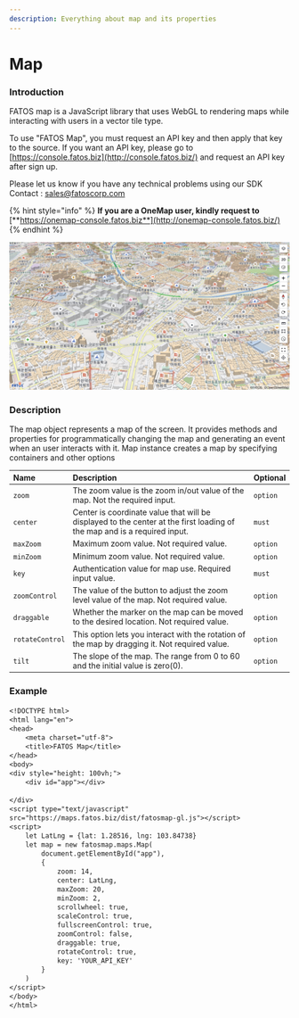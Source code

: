 ```yaml
---
description: Everything about map and its properties
---
```


# Map

### Introduction

FATOS map is a JavaScript library that uses WebGL to rendering maps while interacting with users in a vector tile type. 

To use "FATOS Map", you must request an API key and then apply that key to the source. If you want an API key, please go to [https://console.fatos.biz](http://console.fatos.biz/) and request an API key after sign up.

Please let us know if you have any technical problems using our SDK   
Contact : [sales@fatoscorp.com](mailto:sales@fatoscorp.com)

{% hint style="info" %}
**If you are a OneMap user, kindly request to** [**https://onemap-console.fatos.biz**](http://onemap-console.fatos.biz/)
{% endhint %}

![](../../.gitbook/assets/2020-11-03-3.39.57.png)

### Description

The map object represents a map of the screen. It provides methods and properties for programmatically changing the map and generating an event when an user interacts with it. Map instance creates a map by specifying containers and other options

| Name | Description | Optional |
| :--- | :--- | :--- |
| `zoom` | The zoom value is the zoom in/out value of the map. Not the required input. | `option` |
| `center` | Center is coordinate value that will be displayed to the center at the first loading of the map and is a required input. | `must` |
| `maxZoom` | Maximum zoom value. Not required value. | `option` |
| `minZoom` | Minimum zoom value. Not required value. | `option` |
| `key` | Authentication value for map use. Required input value. | `must` |
| `zoomControl` | The value of the button to adjust the zoom level value of the map. Not required value. | `option` |
| `draggable` | Whether the marker on the map can be moved to the desired location. Not required value. | `option` |
| `rotateControl` | This option lets you interact with the rotation of the map by dragging it. Not required value. | `option` |
| `tilt` | The slope of the map. The range from 0 to 60 and the initial value is zero\(0\). | `option` |

### Example

```markup
<!DOCTYPE html>
<html lang="en">
<head>
    <meta charset="utf-8">
    <title>FATOS Map</title>
</head>
<body>
<div style="height: 100vh;">
    <div id="app"></div>

</div>
<script type="text/javascript" src="https://maps.fatos.biz/dist/fatosmap-gl.js"></script>
<script>
    let LatLng = {lat: 1.28516, lng: 103.84738}
    let map = new fatosmap.maps.Map(
        document.getElementById("app"),
        {
            zoom: 14,
            center: LatLng,
            maxZoom: 20,
            minZoom: 2,
            scrollwheel: true,
            scaleControl: true,
            fullscreenControl: true,
            zoomControl: false,
            draggable: true,
            rotateControl: true,
            key: 'YOUR_API_KEY'
        }
    )
</script>
</body>
</html>
```


